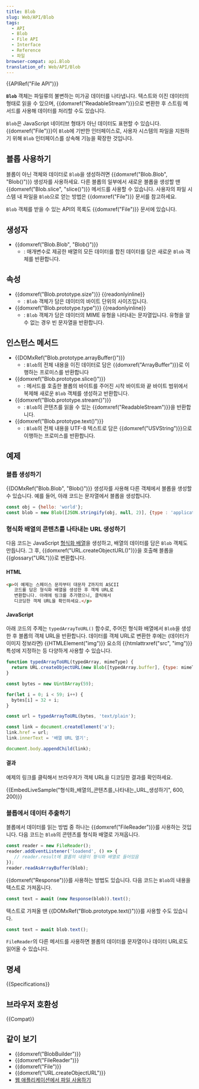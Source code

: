 ```yaml
---
title: Blob
slug: Web/API/Blob
tags:
  - API
  - Blob
  - File API
  - Interface
  - Reference
  - 파일
browser-compat: api.Blob
translation_of: Web/API/Blob
---
```

{{APIRef("File API")}}

**`Blob`** 객체는 파일류의 불변하는 미가공 데이터를 나타냅니다. 텍스트와 이진 데이터의 형태로 읽을 수 있으며, {{domxref("ReadableStream")}}으로 변환한 후 스트림 메서드를 사용해 데이터를 처리할 수도 있습니다.

`Blob`은 JavaScript 네이티브 형태가 아닌 데이터도 표현할 수 있습니다. {{domxref("File")}}이 `Blob`에 기반한 인터페이스로, 사용자 시스템의 파일을 지원하기 위해 `Blob` 인터페이스를 상속해 기능을 확장한 것입니다.

## 블롭 사용하기

블롭이 아닌 객체와 데이터로 `Blob`을 생성하려면 {{domxref("Blob.Blob", "Blob()")}} 생성자를 사용하세요. 다른 블롭의 일부에서 새로운 블롭을 생성할 땐 {{domxref("Blob.slice", "slice()")}} 메서드를 사용할 수 있습니다. 사용자의 파일 시스템 내 파일을 `Blob`으로 얻는 방법은 {{domxref("File")}} 문서를 참고하세요.

`Blob` 객체를 받을 수 있는 API의 목록도 {{domxref("File")}} 문서에 있습니다.

## 생성자

- {{domxref("Blob.Blob", "Blob()")}}
  - : 매개변수로 제공한 배열의 모든 데이터를 합친 데이터를 담은 새로운 `Blob` 객체를 반환합니다.

## 속성

- {{domxref("Blob.prototype.size")}} {{readonlyinline}}
  - : `Blob` 객체가 담은 데이터의 바이트 단위의 사이즈입니다.
- {{domxref("Blob.prototype.type")}} {{readonlyinline}}
  - : `Blob` 객체가 담은 데이터의 MIME 유형을 나타내는 문자열입니다. 유형을 알 수 없는 경우 빈 문자열을 반환합니다.

## 인스턴스 메서드

- {{DOMxRef("Blob.prototype.arrayBuffer()")}}
  - : `Blob`의 전체 내용을 이진 데이터로 담은 {{domxref("ArrayBuffer")}}로 이행하는 프로미스를 반환합니다
- {{domxref("Blob.prototype.slice()")}}
  - : 메서드를 호출한 블롭의 바이트를 주어진 시작 바이트와 끝 바이트 범위에서 복제해 새로운 `Blob` 객체를 생성하고 반환합니다.
- {{domxref("Blob.prototype.stream()")}}
  - : `Blob`의 콘텐츠를 읽을 수 있는 {{domxref("ReadableStream")}}을 반환합니다.
- {{domxref("Blob.prototype.text()")}}
  - : `Blob`의 전체 내용을 UTF-8 텍스트로 담은 {{domxref("USVString")}}으로 이행하는 프로미스를 반환합니다.

## 예제

### 블롭 생성하기

{{DOMxRef("Blob.Blob", "Blob()")}} 생성자를 사용해 다른 객체에서 블롭을 생성할 수 있습니다. 예를 들어, 아래 코드는 문자열에서 블롭을 생성합니다.

```js
const obj = {hello: 'world'};
const blob = new Blob([JSON.stringify(obj, null, 2)], {type : 'application/json'});
```

### 형식화 배열의 콘텐츠를 나타내는 URL 생성하기

다음 코드는 JavaScript [형식화 배열](/ko/docs/Web/JavaScript/Typed_arrays)을 생성하고, 배열의 데이터를 담은 `Blob` 객체도 만듭니다. 그 후, {{domxref("URL.createObjectURL()")}}을 호출해 블롭을 {{glossary("URL")}}로 변환합니다.

#### HTML

```html
<p>이 예제는 스페이스 문자부터 대문자 Z까지의 ASCII
   코드를 담은 형식화 배열을 생성한 후 객체 URL로
   변환합니다. 아래에 링크를 추가했으니, 클릭해서
   디코딩한 객체 URL을 확인하세요.</p>
```

#### JavaScript

아래 코드의 주제는 `typedArrayToURL()` 함수로, 주어진 형식화 배열에서 `Blob`을 생성한 후 블롭의 객체 URL을 반환합니다. 데이터를 객체 URL로 변환한 후에는 (데이터가 이미지 정보라면) {{HTMLElement("img")}} 요소의 {{htmlattrxref("src", "img")}} 특성에 지정하는 등 다양하게 사용할 수 있습니다.

```js
function typedArrayToURL(typedArray, mimeType) {
  return URL.createObjectURL(new Blob([typedArray.buffer], {type: mimeType}))
}

const bytes = new Uint8Array(59);

for(let i = 0; i < 59; i++) {
  bytes[i] = 32 + i;
}

const url = typedArrayToURL(bytes, 'text/plain');

const link = document.createElement('a');
link.href = url;
link.innerText = '배열 URL 열기';

document.body.appendChild(link);
```

#### 결과

예제의 링크를 클릭해서 브라우저가 객체 URL을 디코딩한 결과를 확인하세요.

{{EmbedLiveSample("형식화_배열의_콘텐츠를_나타내는_URL_생성하기", 600, 200)}}

### 블롭에서 데이터 추출하기

블롭에서 데이터를 읽는 방법 중 하나는 {{domxref("FileReader")}}를 사용하는 것입니다. 다음 코드는 `Blob`의 콘텐츠를 형식화 배열로 가져옵니다.

```js
const reader = new FileReader();
reader.addEventListener('loadend', () => {
   // reader.result에 블롭의 내용이 형식화 배열로 들어있음
});
reader.readAsArrayBuffer(blob);
```

{{domxref("Response")}}를 사용하는 방법도 있습니다. 다음 코드는 `Blob`의 내용을 텍스트로 가져옵니다.

```js
const text = await (new Response(blob)).text();
```

텍스트로 가져올 땐 {{DOMxRef("Blob.prototype.text()")}}를 사용할 수도 있습니다.

```js
const text = await blob.text();
```

`FileReader`의 다른 메서드를 사용하면 블롭의 데이터를 문자열이나 데이터 URL로도 읽어올 수 있습니다.

## 명세

{{Specifications}}

## 브라우저 호환성

{{Compat}}

## 같이 보기

- {{domxref("BlobBuilder")}}
- {{domxref("FileReader")}}
- {{domxref("File")}}
- {{domxref("URL.createObjectURL")}}
- [웹 애플리케이션에서 파일 사용하기](/ko/docs/Web/API/File/Using_files_from_web_applications)
